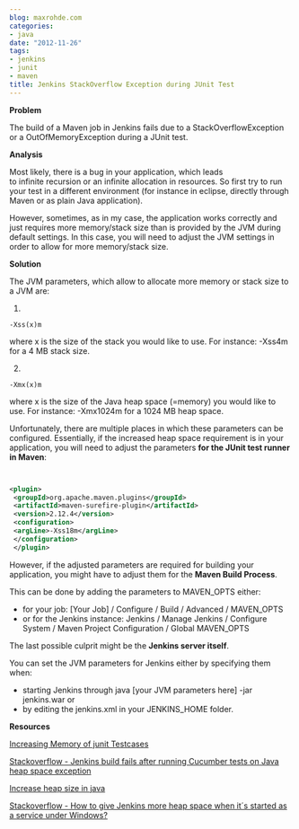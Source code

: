 ```yaml
---
blog: maxrohde.com
categories:
- java
date: "2012-11-26"
tags:
- jenkins
- junit
- maven
title: Jenkins StackOverflow Exception during JUnit Test
---
```


**Problem**

The build of a Maven job in Jenkins fails due to a StackOverflowException or a OutOfMemoryException during a JUnit test.

**Analysis**

Most likely, there is a bug in your application, which leads to infinite recursion or an infinite allocation in resources. So first try to run your test in a different environment (for instance in eclipse, directly through Maven or as plain Java application).

However, sometimes, as in my case, the application works correctly and just requires more memory/stack size than is provided by the JVM during default settings. In this case, you will need to adjust the JVM settings in order to allow for more memory/stack size.

**Solution**

The JVM parameters, which allow to allocate more memory or stack size to a JVM are:

1.

```
-Xss(x)m
```

where x is the size of the stack you would like to use. For instance: -Xss4m for a 4 MB stack size.

2.

```
-Xmx(x)m
```

where x is the size of the Java heap space (=memory) you would like to use. For instance: -Xmx1024m for a 1024 MB heap space.

Unfortunately, there are multiple places in which these parameters can be configured. Essentially, if the increased heap space requirement is in your application, you will need to adjust the parameters **for the JUnit test runner in Maven**:

```xml


<plugin>
 <groupId>org.apache.maven.plugins</groupId>
 <artifactId>maven-surefire-plugin</artifactId>
 <version>2.12.4</version>
 <configuration>
 <argLine>-Xss18m</argLine>
 </configuration>
 </plugin>

```

However, if the adjusted parameters are required for building your application, you might have to adjust them for the **Maven Build Process**.

This can be done by adding the parameters to MAVEN_OPTS either:

- for your job: \[Your Job\] / Configure / Build / Advanced / MAVEN_OPTS
- or for the Jenkins instance: Jenkins / Manage Jenkins / Configure System / Maven Project Configuration / Global MAVEN_OPTS

The last possible culprit might be the **Jenkins server itself**.

You can set the JVM parameters for Jenkins either by specifying them when:

- starting Jenkins through java \[your JVM parameters here\] -jar jenkins.war or
- by editing the jenkins.xml in your JENKINS_HOME folder.

**Resources**

[Increasing Memory of junit Testcases](http://www.keith-chapman.org/2008/06/increasing-memory-of-junit-testcases-in.html 'Increasing Memory of junit Testcases')

[Stackoverflow - Jenkins build fails after running Cucumber tests on Java heap space exception](http://stackoverflow.com/questions/13381977/jenkins-build-fails-after-running-cucumber-tests-on-java-heap-space-exception)

[Increase heap size in java](http://stackoverflow.com/questions/1565388/increase-heap-size-in-java)

[Stackoverflow - How to give Jenkins more heap space when it´s started as a service under Windows?](http://stackoverflow.com/questions/5936519/how-to-give-jenkins-more-heap-space-when-its-started-as-a-service-under-windows)
